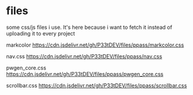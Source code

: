 # files
some css/js files i use. It's here because i want to fetch it instead of uploading it to every project



markcolor
https://cdn.jsdelivr.net/gh/P33tDEV/files/ppass/markcolor.css

nav.css
https://cdn.jsdelivr.net/gh/P33tDEV/files/ppass/nav.css

pwgen_core.css
https://cdn.jsdelivr.net/gh/P33tDEV/files/ppass/pwgen_core.css

scrollbar.css
https://cdn.jsdelivr.net/gh/P33tDEV/files/ppass/scrollbar.css

